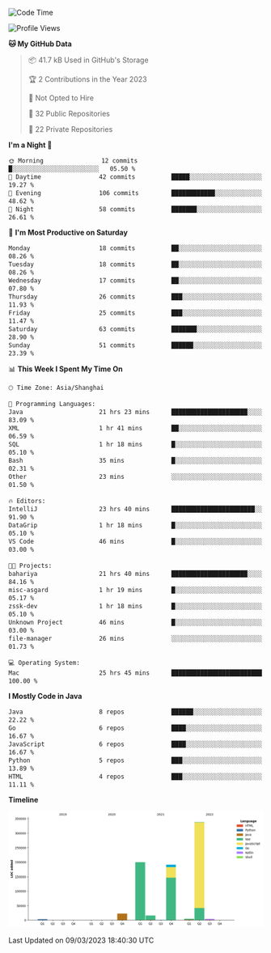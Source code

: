 <!--START_SECTION:waka-->
![Code Time](http://img.shields.io/badge/Code%20Time-1%2C643%20hrs%2037%20mins-blue)

![Profile Views](http://img.shields.io/badge/Profile%20Views-0-blue)

**🐱 My GitHub Data** 

> 📦 41.7 kB Used in GitHub's Storage 
 > 
> 🏆 2 Contributions in the Year 2023
 > 
> 🚫 Not Opted to Hire
 > 
> 📜 32 Public Repositories 
 > 
> 🔑 22 Private Repositories 
 > 
**I'm a Night 🦉** 

```text
🌞 Morning                12 commits          █░░░░░░░░░░░░░░░░░░░░░░░░   05.50 % 
🌆 Daytime                42 commits          █████░░░░░░░░░░░░░░░░░░░░   19.27 % 
🌃 Evening                106 commits         ████████████░░░░░░░░░░░░░   48.62 % 
🌙 Night                  58 commits          ███████░░░░░░░░░░░░░░░░░░   26.61 % 
```
📅 **I'm Most Productive on Saturday** 

```text
Monday                   18 commits          ██░░░░░░░░░░░░░░░░░░░░░░░   08.26 % 
Tuesday                  18 commits          ██░░░░░░░░░░░░░░░░░░░░░░░   08.26 % 
Wednesday                17 commits          ██░░░░░░░░░░░░░░░░░░░░░░░   07.80 % 
Thursday                 26 commits          ███░░░░░░░░░░░░░░░░░░░░░░   11.93 % 
Friday                   25 commits          ███░░░░░░░░░░░░░░░░░░░░░░   11.47 % 
Saturday                 63 commits          ███████░░░░░░░░░░░░░░░░░░   28.90 % 
Sunday                   51 commits          ██████░░░░░░░░░░░░░░░░░░░   23.39 % 
```


📊 **This Week I Spent My Time On** 

```text
🕑︎ Time Zone: Asia/Shanghai

💬 Programming Languages: 
Java                     21 hrs 23 mins      █████████████████████░░░░   83.09 % 
XML                      1 hr 41 mins        ██░░░░░░░░░░░░░░░░░░░░░░░   06.59 % 
SQL                      1 hr 18 mins        █░░░░░░░░░░░░░░░░░░░░░░░░   05.10 % 
Bash                     35 mins             █░░░░░░░░░░░░░░░░░░░░░░░░   02.31 % 
Other                    23 mins             ░░░░░░░░░░░░░░░░░░░░░░░░░   01.50 % 

🔥 Editors: 
IntelliJ                 23 hrs 40 mins      ███████████████████████░░   91.90 % 
DataGrip                 1 hr 18 mins        █░░░░░░░░░░░░░░░░░░░░░░░░   05.10 % 
VS Code                  46 mins             █░░░░░░░░░░░░░░░░░░░░░░░░   03.00 % 

🐱‍💻 Projects: 
bahariya                 21 hrs 40 mins      █████████████████████░░░░   84.16 % 
misc-asgard              1 hr 19 mins        █░░░░░░░░░░░░░░░░░░░░░░░░   05.17 % 
zssk-dev                 1 hr 18 mins        █░░░░░░░░░░░░░░░░░░░░░░░░   05.10 % 
Unknown Project          46 mins             █░░░░░░░░░░░░░░░░░░░░░░░░   03.00 % 
file-manager             26 mins             ░░░░░░░░░░░░░░░░░░░░░░░░░   01.73 % 

💻 Operating System: 
Mac                      25 hrs 45 mins      █████████████████████████   100.00 % 
```

**I Mostly Code in Java** 

```text
Java                     8 repos             ██████░░░░░░░░░░░░░░░░░░░   22.22 % 
Go                       6 repos             ████░░░░░░░░░░░░░░░░░░░░░   16.67 % 
JavaScript               6 repos             ████░░░░░░░░░░░░░░░░░░░░░   16.67 % 
Python                   5 repos             ███░░░░░░░░░░░░░░░░░░░░░░   13.89 % 
HTML                     4 repos             ███░░░░░░░░░░░░░░░░░░░░░░   11.11 % 
```



**Timeline**

![Lines of Code chart](https://raw.githubusercontent.com/youtiaoguagua/youtiaoguagua/master/assets/bar_graph.png)


 Last Updated on 09/03/2023 18:40:30 UTC
<!--END_SECTION:waka-->